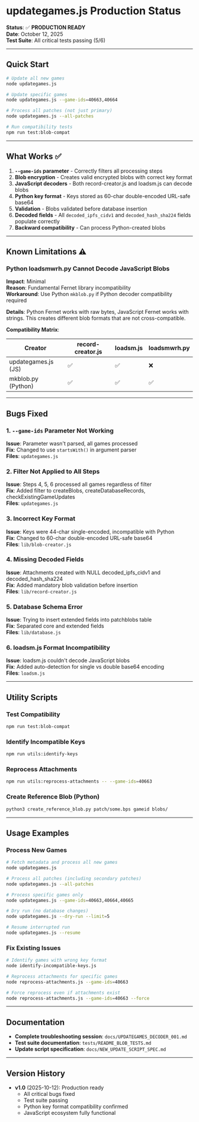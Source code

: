 # updategames.js Production Status

**Status**: ✅ **PRODUCTION READY**  
**Date**: October 12, 2025  
**Test Suite**: All critical tests passing (5/6)

---

## Quick Start

```bash
# Update all new games
node updategames.js

# Update specific games
node updategames.js --game-ids=40663,40664

# Process all patches (not just primary)
node updategames.js --all-patches

# Run compatibility tests
npm run test:blob-compat
```

---

## What Works ✅

1. **`--game-ids` parameter** - Correctly filters all processing steps
2. **Blob encryption** - Creates valid encrypted blobs with correct key format
3. **JavaScript decoders** - Both record-creator.js and loadsm.js can decode blobs
4. **Python key format** - Keys stored as 60-char double-encoded URL-safe base64
5. **Validation** - Blobs validated before database insertion
6. **Decoded fields** - All `decoded_ipfs_cidv1` and `decoded_hash_sha224` fields populate correctly
7. **Backward compatibility** - Can process Python-created blobs

---

## Known Limitations ⚠️

### Python loadsmwrh.py Cannot Decode JavaScript Blobs

**Impact**: Minimal  
**Reason**: Fundamental Fernet library incompatibility  
**Workaround**: Use Python `mkblob.py` if Python decoder compatibility required

**Details**: Python Fernet works with raw bytes, JavaScript Fernet works with strings. This creates different blob formats that are not cross-compatible.

**Compatibility Matrix**:

| Creator | record-creator.js | loadsm.js | loadsmwrh.py |
|---------|-------------------|-----------|--------------|
| updategames.js (JS) | ✅ | ✅ | ❌ |
| mkblob.py (Python) | ✅ | ✅ | ✅ |

---

## Bugs Fixed

### 1. `--game-ids` Parameter Not Working
**Issue**: Parameter wasn't parsed, all games processed  
**Fix**: Changed to use `startsWith()` in argument parser  
**Files**: `updategames.js`

### 2. Filter Not Applied to All Steps
**Issue**: Steps 4, 5, 6 processed all games regardless of filter  
**Fix**: Added filter to createBlobs, createDatabaseRecords, checkExistingGameUpdates  
**Files**: `updategames.js`

### 3. Incorrect Key Format
**Issue**: Keys were 44-char single-encoded, incompatible with Python  
**Fix**: Changed to 60-char double-encoded URL-safe base64  
**Files**: `lib/blob-creator.js`

### 4. Missing Decoded Fields
**Issue**: Attachments created with NULL decoded_ipfs_cidv1 and decoded_hash_sha224  
**Fix**: Added mandatory blob validation before insertion  
**Files**: `lib/record-creator.js`

### 5. Database Schema Error
**Issue**: Trying to insert extended fields into patchblobs table  
**Fix**: Separated core and extended fields  
**Files**: `lib/database.js`

### 6. loadsm.js Format Incompatibility
**Issue**: loadsm.js couldn't decode JavaScript blobs  
**Fix**: Added auto-detection for single vs double base64 encoding  
**Files**: `loadsm.js`

---

## Utility Scripts

### Test Compatibility
```bash
npm run test:blob-compat
```

### Identify Incompatible Keys
```bash
npm run utils:identify-keys
```

### Reprocess Attachments
```bash
npm run utils:reprocess-attachments -- --game-ids=40663
```

### Create Reference Blob (Python)
```bash
python3 create_reference_blob.py patch/some.bps gameid blobs/
```

---

## Usage Examples

### Process New Games
```bash
# Fetch metadata and process all new games
node updategames.js

# Process all patches (including secondary patches)
node updategames.js --all-patches

# Process specific games only
node updategames.js --game-ids=40663,40664,40665

# Dry run (no database changes)
node updategames.js --dry-run --limit=5

# Resume interrupted run
node updategames.js --resume
```

### Fix Existing Issues
```bash
# Identify games with wrong key format
node identify-incompatible-keys.js

# Reprocess attachments for specific games
node reprocess-attachments.js --game-ids=40663

# Force reprocess even if attachments exist
node reprocess-attachments.js --game-ids=40663 --force
```

---

## Documentation

- **Complete troubleshooting session**: `docs/UPDATEGAMES_DECODER_001.md`
- **Test suite documentation**: `tests/README_BLOB_TESTS.md`
- **Update script specification**: `docs/NEW_UPDATE_SCRIPT_SPEC.md`

---

## Version History

- **v1.0** (2025-10-12): Production ready
  - All critical bugs fixed
  - Test suite passing
  - Python key format compatibility confirmed
  - JavaScript ecosystem fully functional

